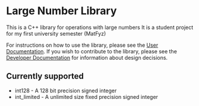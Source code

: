 # Large Number Library
 
This is a C++ library for operations with large numbers
It is a student project for my first university semester (MatFyz)

For instructions on how to use the library, please see the [User Documentation](documentation-user.md).
If you wish to contribute to the library, please see the [Developer Documentation](documentation-user.md) for information about design decisions.

## Currently supported

- int128 - A 128 bit precision signed integer
- int_limited - A unlimited size fixed precision signed integer
